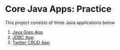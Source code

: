 # Core Java Apps: Practice 
This project consists of three Java applications below

1. [Java Grep App](./grep)
2. [JDBC App](./jdbc)
3. [Twitter CRUD App](./twitter)
